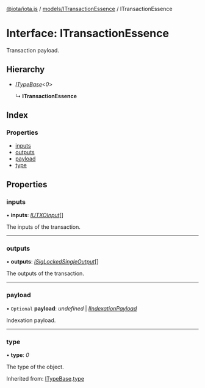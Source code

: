 [@iota/iota.js](../README.md) / [models/ITransactionEssence](../modules/models_itransactionessence.md) / ITransactionEssence

# Interface: ITransactionEssence

Transaction payload.

## Hierarchy

* [*ITypeBase*](models_itypebase.itypebase.md)<*0*\>

  ↳ **ITransactionEssence**

## Index

### Properties

* [inputs](models_itransactionessence.itransactionessence.md#inputs)
* [outputs](models_itransactionessence.itransactionessence.md#outputs)
* [payload](models_itransactionessence.itransactionessence.md#payload)
* [type](models_itransactionessence.itransactionessence.md#type)

## Properties

### inputs

• **inputs**: [*IUTXOInput*](models_iutxoinput.iutxoinput.md)[]

The inputs of the transaction.

___

### outputs

• **outputs**: [*ISigLockedSingleOutput*](models_isiglockedsingleoutput.isiglockedsingleoutput.md)[]

The outputs of the transaction.

___

### payload

• `Optional` **payload**: *undefined* \| [*IIndexationPayload*](models_iindexationpayload.iindexationpayload.md)

Indexation payload.

___

### type

• **type**: *0*

The type of the object.

Inherited from: [ITypeBase](models_itypebase.itypebase.md).[type](models_itypebase.itypebase.md#type)
